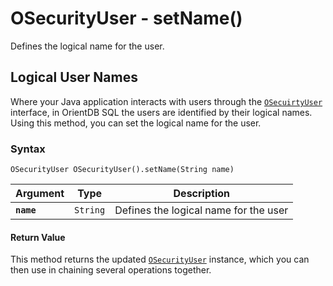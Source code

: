 
# OSecurityUser - setName()

Defines the logical name for the user.

## Logical User Names

Where your Java application interacts with users through the [`OSecuirtyUser`](../OSecurityUser.md) interface, in OrientDB SQL the users are identified by their logical names.  Using this method, you can set the logical name for the user.

### Syntax

```
OSecurityUser OSecurityUser().setName(String name)
```

| Argument | Type | Description |
|---|---|---|
| **`name`** | `String` | Defines the logical name for the user |

#### Return Value

This method returns the updated [`OSecurityUser`](../OSecurityUser.md) instance, which you can then use in chaining several operations together.

